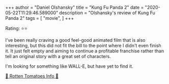 +++
author = "Daniel Olshansky"
title = "Kung Fu Panda 2"
date = "2020-05-22T11:29:46.589000"
description = "Olshansky's review of Kung Fu Panda 2"
tags = [
    "movie",
]
+++

Rating: ⭐⭐

I've been really craving a good feel-good animated film that is also interesting, but this did not fit the bill to the point where I didn't even finish it. It just felt empty and aiming to continue a profitable franchise rather than tell an original story with a great set of characters. 

I'm looking for something like WALL-E, but have yet to find it.

[🍅 Rotten Tomatoes Info 🍅](https://www.rottentomatoes.com//m/kung_fu_panda_the_kaboom_of_doom)
